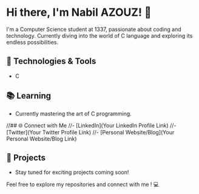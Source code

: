 # Hi there, I'm Nabil AZOUZ! 👋

I'm a Computer Science student at 1337, passionate about coding and technology. Currently diving into the world of C language and exploring its endless possibilities.

## 🔧 Technologies & Tools
- C

## 📚 Learning
- Currently mastering the art of C programming.

//## 🌐 Connect with Me
//- [LinkedIn](Your LinkedIn Profile Link)
//- [Twitter](Your Twitter Profile Link)
//- [Personal Website/Blog](Your Personal Website/Blog Link)

## 🚀 Projects
- Stay tuned for exciting projects coming soon!

Feel free to explore my repositories and connect with me ! 💻
